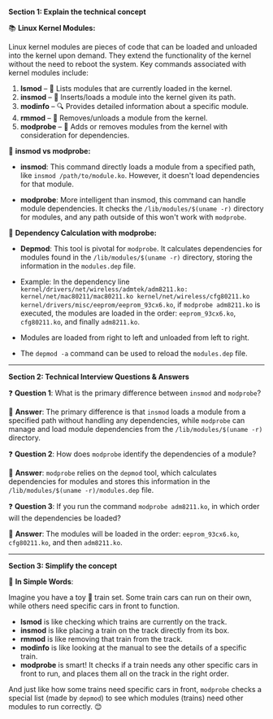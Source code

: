 **Section 1: Explain the technical concept**

📚 **Linux Kernel Modules:**

Linux kernel modules are pieces of code that can be loaded and unloaded into the kernel upon demand. They extend the functionality of the kernel without the need to reboot the system. Key commands associated with kernel modules include:

1. **lsmod** – 📜 Lists modules that are currently loaded in the kernel.
2. **insmod** – 🔼 Inserts/loads a module into the kernel given its path.
3. **modinfo** – 🔍 Provides detailed information about a specific module.
4. **rmmod** – 🔽 Removes/unloads a module from the kernel.
5. **modprobe** – 🔄 Adds or removes modules from the kernel with consideration for dependencies.

🤔 **insmod vs modprobe:**

- **insmod**: This command directly loads a module from a specified path, like `insmod /path/to/module.ko`. However, it doesn't load dependencies for that module.
  
- **modprobe**: More intelligent than insmod, this command can handle module dependencies. It checks the `/lib/modules/$(uname -r)` directory for modules, and any path outside of this won't work with `modprobe`.

🔗 **Dependency Calculation with modprobe:**

- **Depmod**: This tool is pivotal for `modprobe`. It calculates dependencies for modules found in the `/lib/modules/$(uname -r)` directory, storing the information in the `modules.dep` file.
  
- Example: In the dependency line `kernel/drivers/net/wireless/admtek/adm8211.ko: kernel/net/mac80211/mac80211.ko kernel/net/wireless/cfg80211.ko kernel/drivers/misc/eeprom/eeprom_93cx6.ko`, if `modprobe adm8211.ko` is executed, the modules are loaded in the order: `eeprom_93cx6.ko`, `cfg80211.ko`, and finally `adm8211.ko`.
  
- Modules are loaded from right to left and unloaded from left to right. 

- The `depmod -a` command can be used to reload the `modules.dep` file.

---

**Section 2: Technical Interview Questions & Answers**

❓ **Question 1**: What is the primary difference between `insmod` and `modprobe`?

📝 **Answer**: The primary difference is that `insmod` loads a module from a specified path without handling any dependencies, while `modprobe` can manage and load module dependencies from the `/lib/modules/$(uname -r)` directory.

❓ **Question 2**: How does `modprobe` identify the dependencies of a module?

📝 **Answer**: `modprobe` relies on the `depmod` tool, which calculates dependencies for modules and stores this information in the `/lib/modules/$(uname -r)/modules.dep` file.

❓ **Question 3**: If you run the command `modprobe adm8211.ko`, in which order will the dependencies be loaded?

📝 **Answer**: The modules will be loaded in the order: `eeprom_93cx6.ko`, `cfg80211.ko`, and then `adm8211.ko`.

---

**Section 3: Simplify the concept**

🌟 **In Simple Words**:

Imagine you have a toy 🚂 train set. Some train cars can run on their own, while others need specific cars in front to function. 

- **lsmod** is like checking which trains are currently on the track.
- **insmod** is like placing a train on the track directly from its box.
- **rmmod** is like removing that train from the track.
- **modinfo** is like looking at the manual to see the details of a specific train.
- **modprobe** is smart! It checks if a train needs any other specific cars in front to run, and places them all on the track in the right order.

And just like how some trains need specific cars in front, `modprobe` checks a special list (made by `depmod`) to see which modules (trains) need other modules to run correctly. 😊




